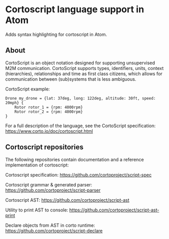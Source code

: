 # Cortoscript language support in Atom
Adds syntax highlighting for cortoscript in Atom.

## About
CortoScript is an object notation designed for supporting unsupervised M2M communication. CortoScript supports types, identifiers, units, context (hierarchies), relationships and time as first class citizens, which allows for communication between (sub)systems that is less ambiguous.

CortoScript example:

```
Drone my_drone = {lat: 37deg, long: 122deg, altitude: 30ft, speed: 20mph} {
    Rotor rotor_1 = {rpm: 4000rpm}
    Rotor rotor_2 = {rpm: 4000rpm}
}
```

For a full description of the language, see the CortoScript specification:
https://www.corto.io/doc/cortoscript.html

## Cortoscript repositories
The following repositories contain documentation and a reference implementation of cortoscript:

Cortoscript specification:
https://github.com/cortoproject/script-spec

Cortoscript grammar & generated parser:
https://github.com/cortoproject/script-parser

Cortoscript AST:
https://github.com/cortoproject/script-ast

Utility to print AST to console:
https://github.com/cortoproject/script-ast-print

Declare objects from AST in corto runtime:
https://github.com/cortoproject/script-declare
